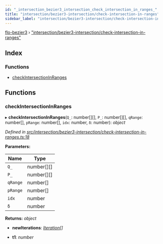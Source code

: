 ```yaml
---
id: "_intersection_bezier3_intersection_check_intersection_in_ranges_"
title: "intersection/bezier3-intersection/check-intersection-in-ranges"
sidebar_label: "intersection/bezier3-intersection/check-intersection-in-ranges"
---
```


[flo-bezier3](../globals.md) › ["intersection/bezier3-intersection/check-intersection-in-ranges"](_intersection_bezier3_intersection_check_intersection_in_ranges_.md)

## Index

### Functions

* [checkIntersectionInRanges](_intersection_bezier3_intersection_check_intersection_in_ranges_.md#checkintersectioninranges)

## Functions

###  checkIntersectionInRanges

▸ **checkIntersectionInRanges**(`Q_`: number[][], `P_`: number[][], `qRange`: number[], `pRange`: number[], `idx`: number, `δ`: number): *object*

*Defined in [src/intersection/bezier3-intersection/check-intersection-in-ranges.ts:18](https://github.com/FlorisSteenkamp/FloBezier/blob/6f79660/src/intersection/bezier3-intersection/check-intersection-in-ranges.ts#L18)*

**Parameters:**

Name | Type |
------ | ------ |
`Q_` | number[][] |
`P_` | number[][] |
`qRange` | number[] |
`pRange` | number[] |
`idx` | number |
`δ` | number |

**Returns:** *object*

* **newIterations**: *[Iteration](../interfaces/_intersection_bezier3_intersection_iteration_.iteration.md)[]*

* **t1**: *number*
